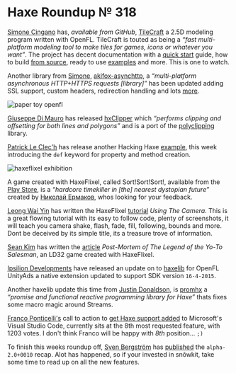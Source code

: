 [_template]: ../templates/roundup.html
[date]: / "2015-05-06 10:00:00"
[modified]: / "2015-05-06 13:24:00"
[published]: / "2015-05-06 14:00:00"
[“”]: a ""
# Haxe Roundup № 318

[Simone Cingano][gh1] has, _available from GitHub_, [TileCraft][l1] a 2.5D modeling
program written with OpenFL. TileCraft is touted as being a _“fast multi-platform 
modeling tool to make tiles for games, icons or whatever you want”_. The project has
decent documentation with a [quick start][l2] guide, how to build [from source][l3],
ready to use [examples][l4] and more. This is one to watch.

Another library from [Simone][gh1], [akifox-asynchttp][l5], a _“multi-platform 
asynchronous HTTP+HTTPS requests [library]”_ has been updated adding SSL support,
custom headers, redirection handling and lots [more][l6].

![paper toy openfl](/img/318/papertoy.jpg "Two Pixlrr papertoy generated with OpenFL, cut with @OfficialCricut by @MatthijsKamstra")

[Giuseppe Di Mauro][gh2] has released [hxClipper][l7] which _“performs clipping and 
offsetting for both lines and polygons”_ and is a port of the [polyclipping][l8]
library.

[Patrick Le Clec'h][tw1] has release another Hacking Haxe [example][l9], this week
introducing the `def` keyword for property and method creation.

![haxeflixel exhibition](/img/318/exhibition.jpg "@Tsai_AGw HaxeFlixel game at Yodex")

A game created with HaxeFlixel, called Sort!Sort!Sort!, available from  the 
[Play Store][l10], is a _“hardcore timekiller in [the] nearest dystopian future”_ created
by [Николай Ермаков][fb1], whos looking for your feedback.

[Leong Wai Yin][tw2] has written the HaxeFlixel [tutorial][l11] _Using The Camera_.
This is a great flowing tutorial with its easy to follow code, plenty of screenshots,
it will teach you camera shake, flash, fade, fill, following, bounds and more. 
Dont be deceived by its simple title, its a treasure trove of information.

[Sean Kim][l12] has written the [article][l13] _Post-Mortem of The Legend of the
Yo-To Salesman_, an LD32 game created with HaxeFlixel.

[Ipsilion Developments][tw3] have released an update on to [haxelib][l14] for 
OpenFL UnityAds a native extension updated to support SDK version `16-4-2015`.

Another haxelib update this time from [Justin Donaldson][tw4], is [promhx][l15] 
a _“promise and functional reactive programming library for Haxe”_ thats fixes 
some macro magic around Streams.

[Franco Ponticelli's][tw5] call to action to [get Haxe support added][l16] to 
Microsoft's Visual Studio Code, currently sits at the 8th most requested feature,
with 1203 votes. I don't think Franco will be happy with _8th_ position... `;)`

To finish this weeks roundup off, [Sven Bergström][tw6] has [published][l17]
the `alpha-2.0+0010` recap. Alot has happened, so if your invested in snõwkit, take
some time to read up on all the new features.

[fb1]: https://ru-ru.facebook.com/people/Николай-Ермаков/100001546425524 "@Николай Ермаков"

[tw6]: https://twitter.com/___discovery "@___discovery"
[tw5]: https://twitter.com/fponticelli "@fponticelli"
[tw4]: https://twitter.com/omgjjd "@omgjjd"
[tw3]: https://twitter.com/ipsilondev "@ipsilondev"
[tw2]: https://twitter.com/laxa88 "@laxa88"
[tw1]: https://twitter.com/pleclech "@pleclech"

[gh2]: https://github.com/azrafe7 "@azrafe7"
[gh1]: https://github.com/yupswing "@yupswing"
	
[l17]: http://snowkit.org/2015/04/30/alpha-2-0010-recap/ "Alpha-2.0+0010 Recap"
[l16]: http://visualstudio.uservoice.com/forums/293070-visual-studio-code/suggestions/7756341-haxe-support "Get Haxe support added to Microsoft Visual Studio Code"
[l15]: http://lib.haxe.org/p/promhx "PromHx on HaxeLib"
[l14]: http://lib.haxe.org/p/openfl-unityads "OpenFL UnityAds on HaxeLib"
[l13]: http://seankimdesign.com/blog/gaming/post-mortem-of-the-legend-of-the-yo-to-salesman/ "Post Mortem of The Legend of the Yo-To Salesman"
[l12]: http://seankimdesign.com "@seankim"
[l11]: http://coinflipstudios.com/devblog/?p=313 "HaxeFlixel Tutorial - Using The Camera"
[l10]: https://play.google.com/store/apps/details?id=com.n06rin.sortsortsort "Sort!Sort!Sort!"
[l9]: http://hacking-haxe.atouchofcode.com/#DB814 "Hacking Haxe Def Keyword"
[l8]: http://sourceforge.net/projects/polyclipping/ "PolyClipping on SourceForge"
[l7]: https://github.com/azrafe7/hxClipper "hxClipper on GitHub"
[l6]: https://github.com/yupswing/akifox-asynchttp/pull/4 "Akifox-asynchttp v4 on GitHub"
[l5]: http://lib.haxe.org/p/akifox-asynchttp "Akifox-asynchttp on HaxeLib"
[l4]: https://github.com/yupswing/TileCraft#examples "TileCraft examples"
[l3]: https://github.com/yupswing/TileCraft#try-it "Build TileCraft from Source"
[l2]: https://github.com/yupswing/TileCraft/blob/master/GUIDE.md "TileCraft Guide"
[l1]: https://github.com/yupswing/TileCraft "TileCraft on GitHub"